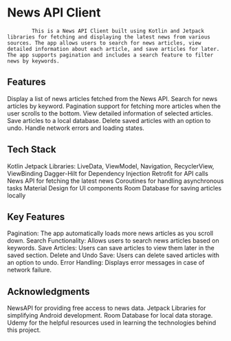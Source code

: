 # News API Client

            This is a News API Client built using Kotlin and Jetpack libraries for fetching and displaying the latest news from various sources. The app allows users to search for news articles, view detailed information about each article, and save articles for later. The app supports pagination and includes a search feature to filter news by keywords.

## Features

Display a list of news articles fetched from the News API.
Search for news articles by keyword.
Pagination support for fetching more articles when the user scrolls to the bottom.
View detailed information of selected articles.
Save articles to a local database.
Delete saved articles with an option to undo.
Handle network errors and loading states.

## Tech Stack

Kotlin
Jetpack Libraries: LiveData, ViewModel, Navigation, RecyclerView, ViewBinding
Dagger-Hilt for Dependency Injection
Retrofit for API calls
News API for fetching the latest news
Coroutines for handling asynchronous tasks
Material Design for UI components
Room Database for saving articles locally

## Key Features

Pagination: The app automatically loads more news articles as you scroll down.
Search Functionality: Allows users to search news articles based on keywords.
Save Articles: Users can save articles to view them later in the saved section.
Delete and Undo Save: Users can delete saved articles with an option to undo.
Error Handling: Displays error messages in case of network failure.

## Acknowledgments

NewsAPI for providing free access to news data.
Jetpack Libraries for simplifying Android development.
Room Database for local data storage.
Udemy for the helpful resources used in learning the technologies behind this project.
